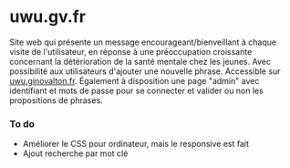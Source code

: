 # uwu.gv.fr
Site web qui présente un message encourageant/bienveillant à chaque visite de l'utilisateur, en réponse à une préoccupation croissante concernant la détérioration de la santé mentale chez les jeunes. Avec possibilité aux utilisateurs d'ajouter une nouvelle phrase. Accessible sur [uwu.ginovalton.fr]. Également à disposition une page "admin" avec identifiant et mots de passe pour se connecter et valider ou non les propositions de phrases.

### To do
- Améliorer le CSS pour ordinateur, mais le responsive est fait
- Ajout recherche par mot clé



[uwu.ginovalton.fr]: https://uwu.ginovalton.fr
